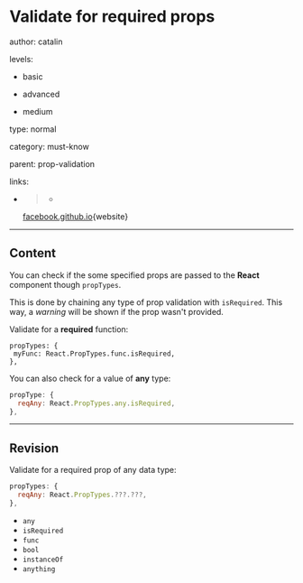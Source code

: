 # Validate for required props
author: catalin

levels:

  - basic

  - advanced

  - medium

type: normal

category: must-know

parent: prop-validation

links:

  - >-
    [facebook.github.io](https://facebook.github.io/react/docs/reusable-components.html#prop-validation){website}

---
## Content

You can check if the some specified props are passed to the **React** component though `propTypes`. 

This is done by chaining any type of prop validation with `isRequired`. This way, a *warning* will be shown if the prop wasn't provided.

Validate for a **required** function: 
```
propTypes: {
 myFunc: React.PropTypes.func.isRequired,
},
```

You can also check for a value of **any** type:
```jsx
propType: {
  reqAny: React.PropTypes.any.isRequired,
},
```

---
## Revision

Validate for a required prop of any data type:
```jsx
propTypes: {
  reqAny: React.PropTypes.???.???,
},
```
* `any`
* `isRequired`
* `func`
* `bool`
* `instanceOf`
* `anything`